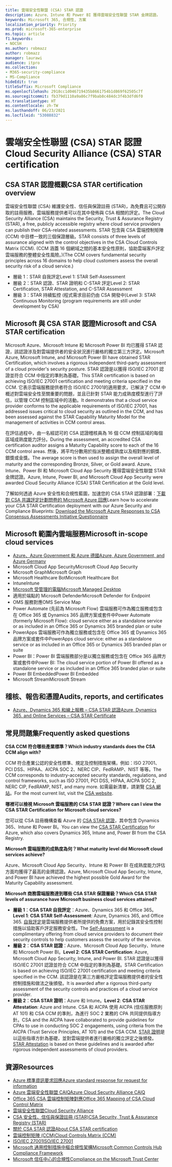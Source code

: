 ```yaml
---
title: 雲端安全性聯盟 (CSA) STAR 認證
description: Azure、Intune 和 Power BI 獲得雲端安全性聯盟 STAR 金牌認證。
keywords: Microsoft 365, 合規性, 方案
localization_priority: Priority
ms.prod: microsoft-365-enterprise
ms.topic: article
f1.keywords:
- NOCSH
ms.author: robmazz
author: robmazz
manager: laurawi
audience: itpro
ms.collection:
- M365-security-compliance
- MS-Compliance
hideEdit: true
titleSuffix: Microsoft Compliance
ms.openlocfilehash: 2918cc1d046719435b8661754b1d869f62505c7f
ms.sourcegitcommit: fb379d1110a9a86c7f9bab8c484dc3f4b3dfd6f0
ms.translationtype: HT
ms.contentlocale: zh-TW
ms.lasthandoff: 06/23/2021
ms.locfileid: "53088832"
---
```

# <a name="cloud-security-alliance-csa-star-certification"></a><span data-ttu-id="41b96-104">雲端安全性聯盟 (CSA) STAR 認證</span><span class="sxs-lookup"><span data-stu-id="41b96-104">Cloud Security Alliance (CSA) STAR certification</span></span>

## <a name="csa-star-certification-overview"></a><span data-ttu-id="41b96-105">CSA STAR 認證概觀</span><span class="sxs-lookup"><span data-stu-id="41b96-105">CSA STAR certification overview</span></span>

<span data-ttu-id="41b96-106">雲端安全性聯盟 (CSA) 維護安全性、信任與保證註冊 (STAR)，為免費且可公開存取的註冊服務，雲端服務提供者可以在其中發佈與 CSA 相關的評定。</span><span class="sxs-lookup"><span data-stu-id="41b96-106">The Cloud Security Alliance (CSA) maintains the Security, Trust & Assurance Registry (STAR), a free, publicly accessible registry where cloud service providers can publish their CSA-related assessments.</span></span> <span data-ttu-id="41b96-107">STAR 包含與 CSA 雲端控制矩陣 (CCM) 中目標一致的三個保證層級。</span><span class="sxs-lookup"><span data-stu-id="41b96-107">STAR consists of three levels of assurance aligned with the control objectives in the CSA Cloud Controls Matrix (CCM).</span></span> <span data-ttu-id="41b96-108">(CCM 涵蓋 16 個網域之間的基本安全性原則，協助雲端客戶評定雲端服務的整體安全性風險。)</span><span class="sxs-lookup"><span data-stu-id="41b96-108">(The CCM covers fundamental security principles across 16 domains to help cloud customers assess the overall security risk of a cloud service.)</span></span>

- <span data-ttu-id="41b96-109">層級 1：STAR 自我評定</span><span class="sxs-lookup"><span data-stu-id="41b96-109">Level 1: STAR Self-Assessment</span></span>
- <span data-ttu-id="41b96-110">層級 2：STAR 認證、STAR 證明和 C-STAR 評定</span><span class="sxs-lookup"><span data-stu-id="41b96-110">Level 2: STAR Certification, STAR Attestation, and C-STAR Assessment</span></span>
- <span data-ttu-id="41b96-111">層級 3：STAR 持續監控 (程式需求目前仍由 CSA 開發中)</span><span class="sxs-lookup"><span data-stu-id="41b96-111">Level 3: STAR Continuous Monitoring (program requirements are still under development by CSA)</span></span>

## <a name="microsoft-and-csa-star-certification"></a><span data-ttu-id="41b96-112">Microsoft 與 CSA STAR 認證</span><span class="sxs-lookup"><span data-stu-id="41b96-112">Microsoft and CSA STAR certification</span></span>

<span data-ttu-id="41b96-113">Microsoft Azure、Microsoft Intune 和 Microsoft Power BI 均已獲得 STAR 認證，該認證涉及對雲端提供者的安全狀況進行嚴格的獨立第三方評定。</span><span class="sxs-lookup"><span data-stu-id="41b96-113">Microsoft Azure, Microsoft Intune, and Microsoft Power BI have obtained STAR Certification, which involves a rigorous independent third-party assessment of a cloud provider's security posture.</span></span> <span data-ttu-id="41b96-114">STAR 認證是以獲得 ISO/IEC 27001 認證並符合 CCM 中指定的準則為基礎。</span><span class="sxs-lookup"><span data-stu-id="41b96-114">This STAR certification is based on achieving ISO/IEC 27001 certification and meeting criteria specified in the CCM.</span></span> <span data-ttu-id="41b96-115">它表示雲端服務提供者符合 ISO/IEC 27001的適用要求，已解決了 CCM 中概述對雲端安全性至關重要的問題，並且已針對 STAR 能力成熟度模型進行了評估，以管理 CCM 控制區域中的活動。</span><span class="sxs-lookup"><span data-stu-id="41b96-115">It demonstrates that a cloud service provider conforms to the applicable requirements of ISO/IEC 27001, has addressed issues critical to cloud security as outlined in the CCM, and has been assessed against the STAR Capability Maturity Model for the management of activities in CCM control areas.</span></span>  
  
<span data-ttu-id="41b96-116">在評估過程中，由一名經認可的 CSA 認證稽核員為 16 個 CCM 控制區域的每個區域成熟度能力評分。</span><span class="sxs-lookup"><span data-stu-id="41b96-116">During the assessment, an accredited CSA certification auditor assigns a Maturity Capability score to each of the 16 CCM control areas.</span></span> <span data-ttu-id="41b96-117">然後，將平均分數用於指派整體成熟度以及相對應的銅獎、銀獎或金獎。</span><span class="sxs-lookup"><span data-stu-id="41b96-117">The average score is then used to assign the overall level of maturity and the corresponding Bronze, Silver, or Gold award.</span></span> <span data-ttu-id="41b96-118">Azure、Intune、Power BI 和 Microsoft Cloud App Security 獲得雲端安全性聯盟 STAR 金牌認證。</span><span class="sxs-lookup"><span data-stu-id="41b96-118">Azure, Intune, Power BI, and Microsoft Cloud App Security were awarded Cloud Security Alliance (CSA) STAR Certification at the Gold level.</span></span>  

<span data-ttu-id="41b96-119">了解如何透過 Azure 安全性和合規性藍圖，加速您的 CSA STAR 認證部署：[下載對 CSA 共識評定計劃問卷的 Microsoft Azure 回應](https://gallery.technet.microsoft.com/Azure-Responses-to-CSA-46034a11)</span><span class="sxs-lookup"><span data-stu-id="41b96-119">Learn how to accelerate your CSA STAR Certification deployment with our Azure Security and Compliance Blueprints: [Download the Microsoft Azure Responses to CSA Consensus Assessments Initiative Questionnaire](https://gallery.technet.microsoft.com/Azure-Responses-to-CSA-46034a11)</span></span>

## <a name="microsoft-in-scope-cloud-services"></a><span data-ttu-id="41b96-120">Microsoft 範圍內雲端服務</span><span class="sxs-lookup"><span data-stu-id="41b96-120">Microsoft in-scope cloud services</span></span>

- [<span data-ttu-id="41b96-121">Azure、Azure Government 和 Azure 德國</span><span class="sxs-lookup"><span data-stu-id="41b96-121">Azure, Azure Government, and Azure Germany</span></span>](https://aka.ms/AzureCompliance)
- <span data-ttu-id="41b96-122">Microsoft Cloud App Security</span><span class="sxs-lookup"><span data-stu-id="41b96-122">Microsoft Cloud App Security</span></span>
- <span data-ttu-id="41b96-123">Microsoft Graph</span><span class="sxs-lookup"><span data-stu-id="41b96-123">Microsoft Graph</span></span>
- <span data-ttu-id="41b96-124">Microsoft Healthcare Bot</span><span class="sxs-lookup"><span data-stu-id="41b96-124">Microsoft Healthcare Bot</span></span>
- <span data-ttu-id="41b96-125">Intune</span><span class="sxs-lookup"><span data-stu-id="41b96-125">Intune</span></span>
- [<span data-ttu-id="41b96-126">Microsoft 受管理的電腦</span><span class="sxs-lookup"><span data-stu-id="41b96-126">Microsoft Managed Desktop</span></span>](/microsoft-365/managed-desktop/intro/compliance)
- <span data-ttu-id="41b96-127">適用於端點的 Microsoft Defender</span><span class="sxs-lookup"><span data-stu-id="41b96-127">Microsoft Defender for Endpoint</span></span>
- <span data-ttu-id="41b96-128">OMS 服務對應</span><span class="sxs-lookup"><span data-stu-id="41b96-128">OMS Service Map</span></span>
- <span data-ttu-id="41b96-129">Power Automate (先前為 Microsoft Flow) 雲端服務可作為獨立服務或包含在 Office 365 或 Dynamics 365 品牌方案或套件中</span><span class="sxs-lookup"><span data-stu-id="41b96-129">Power Automate (formerly Microsoft Flow): cloud service either as a standalone service or as included in an Office 365 or Dynamics 365 branded plan or suite</span></span>
- <span data-ttu-id="41b96-130">PowerApps 雲端服務可作為獨立服務或包含在 Office 365 或 Dynamics 365 品牌方案或套件中</span><span class="sxs-lookup"><span data-stu-id="41b96-130">PowerApps cloud service: either as a standalone service or as included in an Office 365 or Dynamics 365 branded plan or suite</span></span>
- <span data-ttu-id="41b96-131">Power BI：Power BI 雲端服務部分是以獨立服務或包含在 Office 365 品牌方案或套件中</span><span class="sxs-lookup"><span data-stu-id="41b96-131">Power BI: The cloud service portion of Power BI offered as a standalone service or as included in an Office 365 branded plan or suite</span></span>
- <span data-ttu-id="41b96-132">Power BI Embedded</span><span class="sxs-lookup"><span data-stu-id="41b96-132">Power BI Embedded</span></span>
- <span data-ttu-id="41b96-133">Microsoft Stream</span><span class="sxs-lookup"><span data-stu-id="41b96-133">Microsoft Stream</span></span>

## <a name="audits-reports-and-certificates"></a><span data-ttu-id="41b96-134">稽核、報告和憑證</span><span class="sxs-lookup"><span data-stu-id="41b96-134">Audits, reports, and certificates</span></span>

- [<span data-ttu-id="41b96-135">Azure、Dynamics 365 和線上服務 – CSA STAR 認證</span><span class="sxs-lookup"><span data-stu-id="41b96-135">Azure, Dynamics 365, and Online Services – CSA STAR Certificate</span></span>](https://aka.ms/azurecsastarcert)

## <a name="frequently-asked-questions"></a><span data-ttu-id="41b96-136">常見問題集</span><span class="sxs-lookup"><span data-stu-id="41b96-136">Frequently asked questions</span></span>

<span data-ttu-id="41b96-137">**CSA CCM 符合哪些產業標準？**</span><span class="sxs-lookup"><span data-stu-id="41b96-137">**Which industry standards does the CSA CCM align with?**</span></span>

<span data-ttu-id="41b96-138">CCM 符合產業公認的安全性標準、規定及控制措施架構，例如：ISO 27001、PCI DSS、HIPAA、AICPA SOC 2、NERC CIP、FedRAMP、NIST 等等。</span><span class="sxs-lookup"><span data-stu-id="41b96-138">The CCM corresponds to industry-accepted security standards, regulations, and control frameworks, such as ISO 27001, PCI DSS, HIPAA, AICPA SOC 2, NERC CIP, FedRAMP, NIST, and many more.</span></span> <span data-ttu-id="41b96-139">如需最新清單，請瀏覽 [CSA 網站](https://cloudsecurityalliance.org/)。</span><span class="sxs-lookup"><span data-stu-id="41b96-139">For the most current list, visit the [CSA website](https://cloudsecurityalliance.org/).</span></span>

<span data-ttu-id="41b96-140">**哪裡可以檢視 Microsoft 雲端服務的 CSA STAR 認證？**</span><span class="sxs-lookup"><span data-stu-id="41b96-140">**Where can I view the CSA STAR Certification for Microsoft cloud services?**</span></span>

<span data-ttu-id="41b96-141">您可以從 CSA 註冊機構查看 Azure 的 [CSA STAR 認證](https://aka.ms/csastar-certification)，其中包含 Dynamics 365、Intune 和 Power BI。</span><span class="sxs-lookup"><span data-stu-id="41b96-141">You can view the [CSA STAR Certification](https://aka.ms/csastar-certification) for Azure, which also covers Dynamics 365, Intune and, Power BI from the CSA Registry.</span></span>

<span data-ttu-id="41b96-142">**Microsoft 雲端服務的成熟度為何？**</span><span class="sxs-lookup"><span data-stu-id="41b96-142">**What maturity level did Microsoft cloud services achieve?**</span></span>

<span data-ttu-id="41b96-143">Azure、Microsoft Cloud App Security、Intune 和 Power BI 在成熟度能力評估方面均獲得了最高的金牌認證。</span><span class="sxs-lookup"><span data-stu-id="41b96-143">Azure, Microsoft Cloud App Security, Intune, and Power BI have achieved the highest possible Gold Award for the Maturity Capability assessment.</span></span>

<span data-ttu-id="41b96-144">**Microsoft 商務雲端服務達到哪些 CSA STAR 保證層級？**</span><span class="sxs-lookup"><span data-stu-id="41b96-144">**Which CSA STAR levels of assurance have Microsoft business cloud services attained?**</span></span>

- <span data-ttu-id="41b96-145">**層級 1**：**CSA STAR 自我評定**：Azure、Dynamics 365 和 Office 365。</span><span class="sxs-lookup"><span data-stu-id="41b96-145">**Level 1**: **CSA STAR Self-Assessment**: Azure, Dynamics 365, and Office 365.</span></span> <span data-ttu-id="41b96-146">[自我評定](offering-csa-star-self-assessment.md)是雲端服務提供者所提供的免費方案，用於記錄其安全性控制措施以協助客戶評定服務安全性。</span><span class="sxs-lookup"><span data-stu-id="41b96-146">The [Self-Assessment](offering-csa-star-self-assessment.md) is a complimentary offering from cloud service providers to document their security controls to help customers assess the security of the service.</span></span>
- <span data-ttu-id="41b96-147">**層級 2**：**CSA STAR 認證**：Azure、Microsoft Cloud App Security、Intune 和 Microsoft Power BI。</span><span class="sxs-lookup"><span data-stu-id="41b96-147">**Level 2**: **CSA STAR Certification**: Azure, Microsoft Cloud App Security, Intune, and Power BI.</span></span> <span data-ttu-id="41b96-148">STAR 認證是以獲得 ISO/IEC 27001 認證並符合 CCM 中指定的準則為基礎。</span><span class="sxs-lookup"><span data-stu-id="41b96-148">STAR Certification is based on achieving ISO/IEC 27001 certification and meeting criteria specified in the CCM.</span></span> <span data-ttu-id="41b96-149">該認證是在第三方嚴格評定雲端服務提供者的安全性控制措施和做法之後頒發。</span><span class="sxs-lookup"><span data-stu-id="41b96-149">It is awarded after a rigorous third-party assessment of the security controls and practices of a cloud service provider.</span></span>
- <span data-ttu-id="41b96-150">**層級 2**：**CSA STAR 證明**：Azure 和 Intune。</span><span class="sxs-lookup"><span data-stu-id="41b96-150">**Level 2**: **CSA STAR Attestation**: Azure and Intune.</span></span> <span data-ttu-id="41b96-151">CSA 和 AICPA 使用 AICPA (信任服務原則 AT 101) 和 CSA CCM 的準則，為進行 SOC 2 業務的 CPA 共同提供指導方針。</span><span class="sxs-lookup"><span data-stu-id="41b96-151">CSA and the AICPA have collaborated to provide guidelines for CPAs to use in conducting SOC 2 engagements, using criteria from the AICPA (Trust Service Principles, AT 101) and the CSA CCM.</span></span> <span data-ttu-id="41b96-152">[STAR 證明](offering-CSA-STAR-Attestation.md)是以這些指導方針為基礎，並對雲端提供者進行嚴格的獨立評定之後頒發。</span><span class="sxs-lookup"><span data-stu-id="41b96-152">[STAR Attestation](offering-CSA-STAR-Attestation.md) is based on these guidelines and is awarded after rigorous independent assessments of cloud providers.</span></span>

## <a name="resources"></a><span data-ttu-id="41b96-153">資源</span><span class="sxs-lookup"><span data-stu-id="41b96-153">Resources</span></span>

- [<span data-ttu-id="41b96-154">Azure 標準資訊要求回應</span><span class="sxs-lookup"><span data-stu-id="41b96-154">Azure standard response for request for information</span></span>](https://aka.ms/AzureStandardRequestForInformation)
- [<span data-ttu-id="41b96-155">Azure 雲端安全性聯盟 CAIQ</span><span class="sxs-lookup"><span data-stu-id="41b96-155">Azure Cloud Security Alliance CAIQ</span></span>](https://aka.ms/AzureCSACAIQ)
- [<span data-ttu-id="41b96-156">Office 365 CSA 雲端控制矩陣對應</span><span class="sxs-lookup"><span data-stu-id="41b96-156">Office 365 Mapping of CSA Cloud Control Matrix</span></span>](https://aka.ms/Office365CSACloudControlMatrix)
- [<span data-ttu-id="41b96-157">雲端安全性聯盟</span><span class="sxs-lookup"><span data-stu-id="41b96-157">Cloud Security Alliance</span></span>](https://cloudsecurityalliance.org/)
- [<span data-ttu-id="41b96-158">CSA 安全性、信任與保證註冊 (STAR)</span><span class="sxs-lookup"><span data-stu-id="41b96-158">CSA Security, Trust & Assurance Registry (STAR)</span></span>](https://cloudsecurityalliance.org/star/)
- [<span data-ttu-id="41b96-159">關於 CSA STAR 認證</span><span class="sxs-lookup"><span data-stu-id="41b96-159">About CSA STAR certification</span></span>](https://cloudsecurityalliance.org/star/certification/)
- [<span data-ttu-id="41b96-160">雲端控制矩陣 (CCM)</span><span class="sxs-lookup"><span data-stu-id="41b96-160">Cloud Controls Matrix (CCM)</span></span>](https://cloudsecurityalliance.org/group/cloud-controls-matrix/)
- [<span data-ttu-id="41b96-161">ISO/IEC 27001</span><span class="sxs-lookup"><span data-stu-id="41b96-161">ISO/IEC 27001</span></span>](offering-iso-27001.md)
- [<span data-ttu-id="41b96-162">Microsoft 通用控制措施中樞合規性架構</span><span class="sxs-lookup"><span data-stu-id="41b96-162">Microsoft Common Controls Hub Compliance Framework</span></span>](https://www.microsoft.com/trust-center/compliance/compliance-overview)
- [<span data-ttu-id="41b96-163">Microsoft 信任中心的合規性</span><span class="sxs-lookup"><span data-stu-id="41b96-163">Compliance on the Microsoft Trust Center</span></span>](https://www.microsoft.com/trust-center/compliance/compliance-overview)
